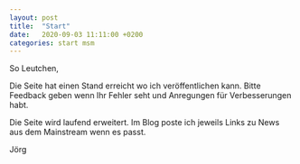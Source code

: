 ```yaml
---
layout: post
title:  "Start"
date:   2020-09-03 11:11:00 +0200
categories: start msm
---
```

So Leutchen,

Die Seite hat einen Stand erreicht wo ich veröffentlichen kann. Bitte Feedback geben wenn Ihr Fehler seht und Anregungen für Verbesserungen habt.

Die Seite wird laufend erweitert. Im Blog poste ich jeweils Links zu News aus dem Mainstream wenn es passt.

Jörg
